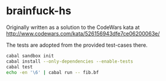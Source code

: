 # brainfuck-hs

Originally written as a solution to the CodeWars kata at http://www.codewars.com/kata/526156943dfe7ce06200063e/

The tests are adopted from the provided test-cases there.

```sh
cabal sandbox init
cabal install --only-dependencies --enable-tests
cabal test
echo -en '\6' | cabal run -- fib.bf
```
